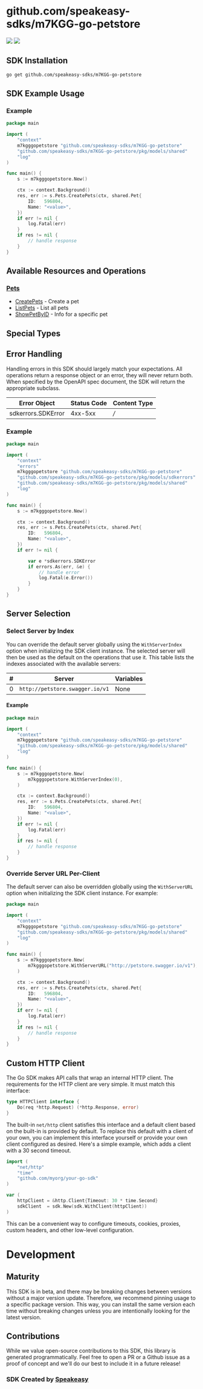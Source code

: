 # github.com/speakeasy-sdks/m7KGG-go-petstore

<div align="left">
    <a href="https://speakeasyapi.dev/"><img src="https://custom-icon-badges.demolab.com/badge/-Built%20By%20Speakeasy-212015?style=for-the-badge&logoColor=FBE331&logo=speakeasy&labelColor=545454" /></a>
    <a href="https://github.com/speakeasy-sdks/m7KGG-go-petstore.git/actions"><img src="https://img.shields.io/github/actions/workflow/status/speakeasy-sdks/bolt-php/speakeasy_sdk_generation.yml?style=for-the-badge" /></a>
    
</div>

<!-- Start SDK Installation [installation] -->
## SDK Installation

```bash
go get github.com/speakeasy-sdks/m7KGG-go-petstore
```
<!-- End SDK Installation [installation] -->

<!-- Start SDK Example Usage [usage] -->
## SDK Example Usage

### Example

```go
package main

import (
	"context"
	m7kgggopetstore "github.com/speakeasy-sdks/m7KGG-go-petstore"
	"github.com/speakeasy-sdks/m7KGG-go-petstore/pkg/models/shared"
	"log"
)

func main() {
	s := m7kgggopetstore.New()

	ctx := context.Background()
	res, err := s.Pets.CreatePets(ctx, shared.Pet{
		ID:   596804,
		Name: "<value>",
	})
	if err != nil {
		log.Fatal(err)
	}
	if res != nil {
		// handle response
	}
}

```
<!-- End SDK Example Usage [usage] -->

<!-- Start Available Resources and Operations [operations] -->
## Available Resources and Operations

### [Pets](docs/sdks/pets/README.md)

* [CreatePets](docs/sdks/pets/README.md#createpets) - Create a pet
* [ListPets](docs/sdks/pets/README.md#listpets) - List all pets
* [ShowPetByID](docs/sdks/pets/README.md#showpetbyid) - Info for a specific pet
<!-- End Available Resources and Operations [operations] -->

<!-- Start Special Types [types] -->
## Special Types


<!-- End Special Types [types] -->



<!-- Start Error Handling [errors] -->
## Error Handling

Handling errors in this SDK should largely match your expectations.  All operations return a response object or an error, they will never return both.  When specified by the OpenAPI spec document, the SDK will return the appropriate subclass.

| Error Object       | Status Code        | Content Type       |
| ------------------ | ------------------ | ------------------ |
| sdkerrors.SDKError | 4xx-5xx            | */*                |

### Example

```go
package main

import (
	"context"
	"errors"
	m7kgggopetstore "github.com/speakeasy-sdks/m7KGG-go-petstore"
	"github.com/speakeasy-sdks/m7KGG-go-petstore/pkg/models/sdkerrors"
	"github.com/speakeasy-sdks/m7KGG-go-petstore/pkg/models/shared"
	"log"
)

func main() {
	s := m7kgggopetstore.New()

	ctx := context.Background()
	res, err := s.Pets.CreatePets(ctx, shared.Pet{
		ID:   596804,
		Name: "<value>",
	})
	if err != nil {

		var e *sdkerrors.SDKError
		if errors.As(err, &e) {
			// handle error
			log.Fatal(e.Error())
		}
	}
}

```
<!-- End Error Handling [errors] -->



<!-- Start Server Selection [server] -->
## Server Selection

### Select Server by Index

You can override the default server globally using the `WithServerIndex` option when initializing the SDK client instance. The selected server will then be used as the default on the operations that use it. This table lists the indexes associated with the available servers:

| # | Server | Variables |
| - | ------ | --------- |
| 0 | `http://petstore.swagger.io/v1` | None |

#### Example

```go
package main

import (
	"context"
	m7kgggopetstore "github.com/speakeasy-sdks/m7KGG-go-petstore"
	"github.com/speakeasy-sdks/m7KGG-go-petstore/pkg/models/shared"
	"log"
)

func main() {
	s := m7kgggopetstore.New(
		m7kgggopetstore.WithServerIndex(0),
	)

	ctx := context.Background()
	res, err := s.Pets.CreatePets(ctx, shared.Pet{
		ID:   596804,
		Name: "<value>",
	})
	if err != nil {
		log.Fatal(err)
	}
	if res != nil {
		// handle response
	}
}

```


### Override Server URL Per-Client

The default server can also be overridden globally using the `WithServerURL` option when initializing the SDK client instance. For example:
```go
package main

import (
	"context"
	m7kgggopetstore "github.com/speakeasy-sdks/m7KGG-go-petstore"
	"github.com/speakeasy-sdks/m7KGG-go-petstore/pkg/models/shared"
	"log"
)

func main() {
	s := m7kgggopetstore.New(
		m7kgggopetstore.WithServerURL("http://petstore.swagger.io/v1"),
	)

	ctx := context.Background()
	res, err := s.Pets.CreatePets(ctx, shared.Pet{
		ID:   596804,
		Name: "<value>",
	})
	if err != nil {
		log.Fatal(err)
	}
	if res != nil {
		// handle response
	}
}

```
<!-- End Server Selection [server] -->



<!-- Start Custom HTTP Client [http-client] -->
## Custom HTTP Client

The Go SDK makes API calls that wrap an internal HTTP client. The requirements for the HTTP client are very simple. It must match this interface:

```go
type HTTPClient interface {
	Do(req *http.Request) (*http.Response, error)
}
```

The built-in `net/http` client satisfies this interface and a default client based on the built-in is provided by default. To replace this default with a client of your own, you can implement this interface yourself or provide your own client configured as desired. Here's a simple example, which adds a client with a 30 second timeout.

```go
import (
	"net/http"
	"time"
	"github.com/myorg/your-go-sdk"
)

var (
	httpClient = &http.Client{Timeout: 30 * time.Second}
	sdkClient  = sdk.New(sdk.WithClient(httpClient))
)
```

This can be a convenient way to configure timeouts, cookies, proxies, custom headers, and other low-level configuration.
<!-- End Custom HTTP Client [http-client] -->

<!-- Placeholder for Future Speakeasy SDK Sections -->

# Development

## Maturity

This SDK is in beta, and there may be breaking changes between versions without a major version update. Therefore, we recommend pinning usage
to a specific package version. This way, you can install the same version each time without breaking changes unless you are intentionally
looking for the latest version.

## Contributions

While we value open-source contributions to this SDK, this library is generated programmatically.
Feel free to open a PR or a Github issue as a proof of concept and we'll do our best to include it in a future release!

### SDK Created by [Speakeasy](https://docs.speakeasyapi.dev/docs/using-speakeasy/client-sdks)
